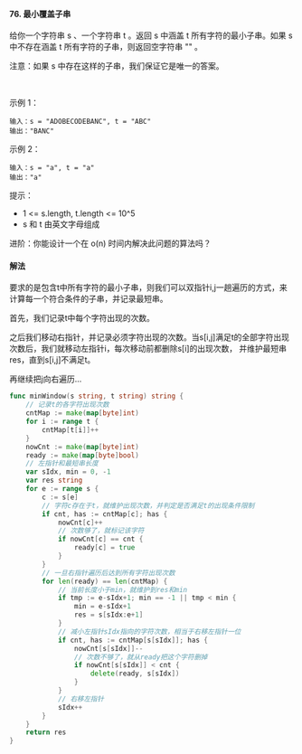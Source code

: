 #### 76. 最小覆盖子串
给你一个字符串 s 、一个字符串 t 。返回 s 中涵盖 t 所有字符的最小子串。如果 s 中不存在涵盖 t 所有字符的子串，则返回空字符串 "" 。

注意：如果 s 中存在这样的子串，我们保证它是唯一的答案。

 

示例 1：
```
输入：s = "ADOBECODEBANC", t = "ABC"
输出："BANC"
```
示例 2：
```
输入：s = "a", t = "a"
输出："a"
```

提示：

- 1 <= s.length, t.length <= 10^5
- s 和 t 由英文字母组成
 

进阶：你能设计一个在 o(n) 时间内解决此问题的算法吗？

#### 解法
要求的是包含t中所有字符的最小子串，则我们可以双指针i,j一趟遍历的方式，来计算每一个符合条件的子串，并记录最短串。

首先，我们记录t中每个字符出现的次数。

之后我们移动右指针，并记录必须字符出现的次数。当s[i,j]满足t的全部字符出现次数后，我们就移动左指针i，每次移动前都删除s[i]的出现次数，
并维护最短串res，直到s[i,j]不满足t。

再继续把j向右遍历...
```go
func minWindow(s string, t string) string {
    // 记录t的各字符出现次数
    cntMap := make(map[byte]int)
    for i := range t {
        cntMap[t[i]]++
    }
    nowCnt := make(map[byte]int)
    ready := make(map[byte]bool) 
    // 左指针和最短串长度
    var sIdx, min = 0, -1
    var res string
    for e := range s {
        c := s[e]
        // 字符c存在于t，就维护出现次数，并判定是否满足t的出现条件限制
        if cnt, has := cntMap[c]; has {
            nowCnt[c]++
            // 次数够了，就标记该字符
            if nowCnt[c] == cnt {
                ready[c] = true
            }
        } 
        // 一旦右指针遍历后达到所有字符出现次数
        for len(ready) == len(cntMap) {
            // 当前长度小于min，就维护到res和min
            if tmp := e-sIdx+1; min == -1 || tmp < min {
                min = e-sIdx+1
                res = s[sIdx:e+1]
            }
            // 减小左指针sIdx指向的字符次数，相当于右移左指针一位
            if cnt, has := cntMap[s[sIdx]]; has {
                nowCnt[s[sIdx]]--
                // 次数不够了，就从ready把这个字符删掉
                if nowCnt[s[sIdx]] < cnt {
                    delete(ready, s[sIdx])
                }
            }
            // 右移左指针
            sIdx++
        }
    }
    return res
}
```
